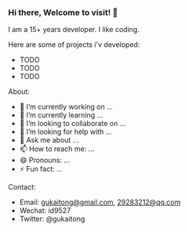 ### Hi there, Welcome to visit! 👋

I am a 15+ years developer. I like coding.

Here are some of projects i'v developed:
- TODO
- TODO
- TODO

About:
- 🔭 I’m currently working on ...
- 🌱 I’m currently learning ...
- 👯 I’m looking to collaborate on ...
- 🤔 I’m looking for help with ...
- 💬 Ask me about ...
- 📫 How to reach me: ...
- 😄 Pronouns: ...
- ⚡ Fun fact: ...

Contact:
- Email: gukaitong@gmail.com, 29283212@qq.com
- Wechat: id9527
- Twitter: @gukaitong
